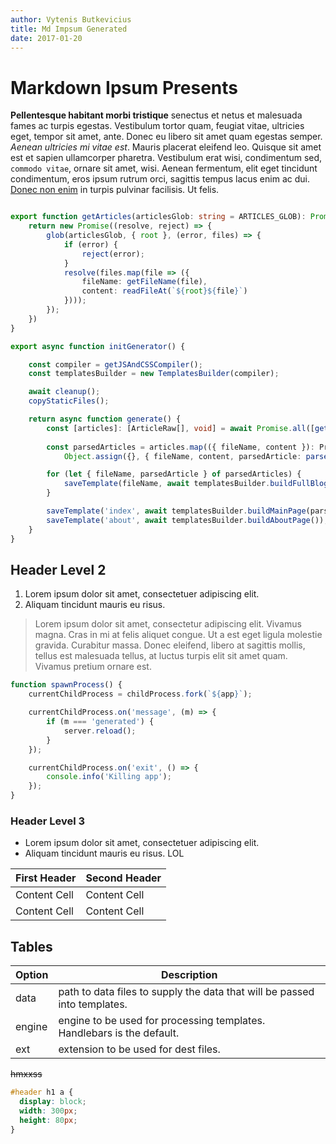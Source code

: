 ```yaml
---
author: Vytenis Butkevicius
title: Md Impsum Generated
date: 2017-01-20
---
```


Markdown Ipsum Presents
=======================

**Pellentesque habitant morbi tristique** senectus et netus et malesuada fames ac turpis egestas. Vestibulum tortor quam, feugiat vitae, ultricies eget, tempor sit amet, ante. Donec eu libero sit amet quam egestas semper. _Aenean ultricies mi vitae est_. Mauris placerat eleifend leo. Quisque sit amet est et sapien ullamcorper pharetra. Vestibulum erat wisi, condimentum sed, `commodo vitae`, ornare sit amet, wisi. Aenean fermentum, elit eget tincidunt condimentum, eros ipsum  rutrum orci, sagittis tempus lacus enim ac dui. [Donec non enim](#) in turpis pulvinar facilisis. Ut felis.

```typescript

export function getArticles(articlesGlob: string = ARTICLES_GLOB): Promise<ArticleRaw[]> {
    return new Promise((resolve, reject) => {
        glob(articlesGlob, { root }, (error, files) => {
            if (error) {
                reject(error);
            }
            resolve(files.map(file => ({
                fileName: getFileName(file),
                content: readFileAt(`${root}${file}`)
            })));
        });
    })
}

export async function initGenerator() {

    const compiler = getJSAndCSSCompiler();
    const templatesBuilder = new TemplatesBuilder(compiler);

    await cleanup();
    copyStaticFiles();

    return async function generate() {
        const [articles]: [ArticleRaw[], void] = await Promise.all([getArticles(), templatesBuilder.precompileJsAndCss()]);
        
        const parsedArticles = articles.map(({ fileName, content }): ProcessedArticle =>
            Object.assign({}, { fileName, content, parsedArticle: parseArticle(content) }));

        for (let { fileName, parsedArticle } of parsedArticles) {
            saveTemplate(fileName, await templatesBuilder.buildFullBlogPage(parsedArticle));
        }

        saveTemplate('index', await templatesBuilder.buildMainPage(parsedArticles));
        saveTemplate('about', await templatesBuilder.buildAboutPage());
    }
}

```

Header Level 2
--------------

  1. Lorem ipsum dolor sit amet, consectetuer adipiscing elit.
  2. Aliquam tincidunt mauris eu risus.


> Lorem ipsum dolor sit amet, consectetur adipiscing elit. Vivamus magna. Cras in mi at felis aliquet congue. Ut a est eget ligula molestie gravida. Curabitur  massa. Donec eleifend, libero at sagittis mollis, tellus est malesuada tellus, at luctus turpis elit sit amet quam. Vivamus pretium ornare est.

```js
function spawnProcess() {
    currentChildProcess = childProcess.fork(`${app}`);

    currentChildProcess.on('message', (m) => {
        if (m === 'generated') {
            server.reload();
        }
    });

    currentChildProcess.on('exit', () => {
        console.info('Killing app');
    });
}
```

### Header Level 3

  * Lorem ipsum dolor sit amet, consectetuer adipiscing elit.
  * Aliquam tincidunt mauris eu risus. LOL


| First Header  | Second Header |
| ------------- | ------------- |
| Content Cell  | Content Cell  |
| Content Cell  | Content Cell  |

## Tables

| Option | Description |
| ------ | ----------- |
| data   | path to data files to supply the data that will be passed into templates. |
| engine | engine to be used for processing templates. Handlebars is the default. |
| ext    | extension to be used for dest files. |

~~hmxxss~~

```css
#header h1 a {
  display: block;
  width: 300px;
  height: 80px;
}
```


